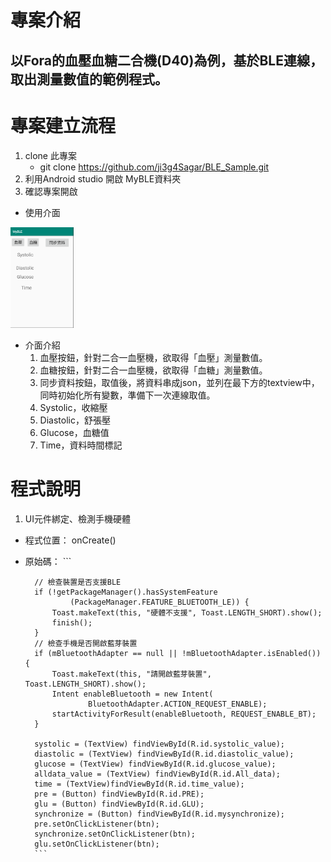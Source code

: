 # 專案介紹
## 以Fora的血壓血糖二合機(D40)為例，基於BLE連線，取出測量數值的範例程式。

# 專案建立流程
1. clone 此專案
	* git clone https://github.com/ji3g4Sagar/BLE_Sample.git
2. 利用Android studio 開啟 MyBLE資料夾
3. 確認專案開啟
  * 使用介面
  <img src="https://github.com/ji3g4Sagar/BLE_Sample/blob/master/UI.png" width="20%" height="20%">

  * 介面介紹
  	1. 血壓按鈕，針對二合一血壓機，欲取得「血壓」測量數值。
  	2. 血糖按鈕，針對二合一血壓機，欲取得「血糖」測量數值。
  	3. 同步資料按鈕，取值後，將資料串成json，並列在最下方的textview中，同時初始化所有變數，準備下一次連線取值。
  	4. Systolic，收縮壓
  	5. Diastolic，舒張壓
  	6. Glucose，血糖值
  	7. Time，資料時間標記

# 程式說明
1. UI元件綁定、檢測手機硬體
* 程式位置： onCreate()
* 原始碼：
		```
	
		// 檢查裝置是否支援BLE
		if (!getPackageManager().hasSystemFeature
                (PackageManager.FEATURE_BLUETOOTH_LE)) {
            Toast.makeText(this, "硬體不支援", Toast.LENGTH_SHORT).show();
            finish();
        }
        // 檢查手機是否開啟藍芽裝置
        if (mBluetoothAdapter == null || !mBluetoothAdapter.isEnabled()) {
            Toast.makeText(this, "請開啟藍芽裝置", Toast.LENGTH_SHORT).show();
            Intent enableBluetooth = new Intent(
                    BluetoothAdapter.ACTION_REQUEST_ENABLE);
            startActivityForResult(enableBluetooth, REQUEST_ENABLE_BT);
        }

        systolic = (TextView) findViewById(R.id.systolic_value);
        diastolic = (TextView) findViewById(R.id.diastolic_value);
        glucose = (TextView) findViewById(R.id.glucose_value);
        alldata_value = (TextView) findViewById(R.id.All_data);
        time = (TextView)findViewById(R.id.time_value);
        pre = (Button) findViewById(R.id.PRE);
        glu = (Button) findViewById(R.id.GLU);
        synchronize = (Button) findViewById(R.id.mysynchronize);
        pre.setOnClickListener(btn);
        synchronize.setOnClickListener(btn);
        glu.setOnClickListener(btn);
		```


